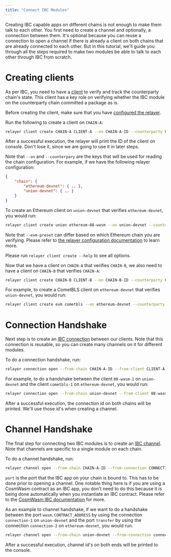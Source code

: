 ```yaml
---
title: "Connect IBC Modules"
---
```


Creating IBC capable apps on different chains is not enough to make them talk to each other. You first need to create a channel
and optionally, a connection between them. It's optional because you can reuse a connection to open a channel if there is already
a client on both chains that are already connected to each other. But in this tutorial, we'll guide you through all the steps required
to make two modules be able to talk to each other through IBC from scratch.

# Creating clients

As per IBC, you need to have a [client](https://github.com/cosmos/ibc/blob/main/spec/core/ics-002-client-semantics/README.md) to verify and track the counterparty chain's state. This client has a key role on verifying whether the IBC module on the counterparty chain committed a package as is.

Before creating the client, make sure that you have [configured the relayer](./relayer-configuration).

Run the following to create a client on `CHAIN-A`:

```bash
relayer client create CHAIN-A CLIENT-A --on CHAIN-A-ID --counterparty CHAIN-B-ID ADDITIONAL-ARGS..
```

After a successful execution, the relayer will print the ID of the client on console. Don't lose it, since we are going to use it in later steps.

Note that `--on` and `--counterpary` are the keys that will be used for reading the chain configuration. For example, if we have the following relayer configuration:

```json
{
	"chain": {
		"ethereum-devnet": { .. },
		"union-devnet": { .. }
	}
}
```

To create an Ethereum client on `union-devnet` that verifies `ethereum-devnet`, you would run:

```bash
relayer client create union ethereum-08-wasm --on union-devnet --counterparty ethereum-devnet --evm-preset minimal
```

Note that `--evm-preset` can differ based on which Ethereum chain you are verifying. Please refer to [the relayer configuration documentation](./relayer-configuration) to learn more.

Please run `relayer client create --help` to see all options.

Now that we have a client on `CHAIN-A` that verifies `CHAIN-B`, we also need to have a client on `CHAIN-B` that verifies `CHAIN-A`:

```bash
relayer client create CHAIN-B CLIENT-B --on CHAIN-B-ID --counterparty CHAIN-B-ID ADDITIONAL-ARGS..
```

For example, to create a CometBLS client on `ethereum-devnet` that verifies `union-devnet`, you would run:

```bash
relayer client create evm cometbls --on ethereum-devnet --counterparty union-devnet
```

# Connection Handshake

Next step is to create an [IBC connection](https://github.com/cosmos/ibc/blob/main/spec/core/ics-003-connection-semantics/README.md) between our clients. Note that this connection is reusable, so you can create many channels on it for different modules.

To do a connection handshake, run:

```bash
relayer connection open --from-chain CHAIN-A-ID --from-client CLIENT-A-ID --to-chain CHAIN-B-ID --to-client CLIENT-B-ID
```

For example, to do a handshake between the client `08-wasm-1` on `union-devnet` and the client `cometbls-1` on `ethereum-devnet`, you would run:

```bash
relayer connection open --from-chain union-devnet --from-client 08-wasm-1 --to-chain ethereum-devnet --to-client cometbls-1
```

After a successful execution, the connection id on both chains will be printed. We'll use those id's when creating a channel.

# Channel Handshake

The final step for connecting two IBC modules is to create an [IBC channel](https://github.com/cosmos/ibc/blob/main/spec/core/ics-004-channel-and-packet-semantics/README.md). Note that channels are specific to a single module on each chain.

To do a channel handshake, run:

```bash
relayer channel open --from-chain CHAIN-A-ID --from-connection CONNECTION-A-ID --from-port PORT-A-ID --to-chain CHAIN-B-ID --to-connection CONNECTION-B-ID --to-port PORT-B-ID
```

`port` is the port that the IBC app on your chain is bound to. This has to be done prior to opening a channel. One notable thing here is if you are using a CosmWasm contract as an IBC app, you don't need to do this because it is being done automatically when you instantiate an IBC contract. Please refer to the [CosmWasm IBC documentation](https://github.com/CosmWasm/cosmwasm/blob/main/IBC.md) for more.

As an example to channel handshake, if we want to do a handshake between the port `wasm.CONTRACT_ADDRESS` by using the connection `connection-1` on `union-devnet` and the port `transfer` by using the connection `connection-2` on `ethereum-devnet`, you would run.

```bash
relayer channel open --from-chain union-devnet --from-connection connection-1 --from-port wasm.CONTRACT_ADDRESS --to-chain ethereum-devnet --to-connection connection-2 --to-port transfer
```

After a successful execution, channel id's on both ends will be printed to the console.
